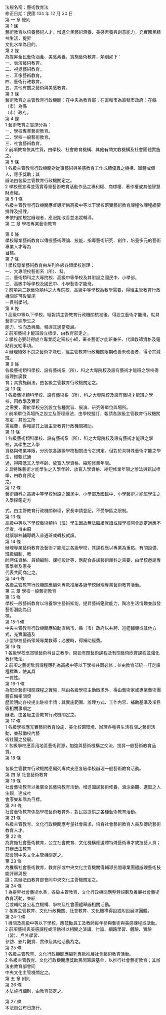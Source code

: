 法規名稱：藝術教育法  
修正日期：民國 104 年 12 月 30 日  
第 一 章 總則  
第 1 條  
藝術教育以培養藝術人才，增進全民藝術涵養、美感素養與創意能力，充實國民精神生活，提昇  
文化水準為目的。  
第 2 條  
為提昇全民藝術涵養、美感素養，實施藝術教育，類別如下：  
一、表演藝術教育。  
二、視覺藝術教育。  
三、音像藝術教育。  
四、藝術行政教育。  
五、其他有關之藝術與美感教育。  
第 3 條  
藝術教育之主管教育行政機關︰在中央為教育部；在直轄市為直轄市政府；在縣（市）為縣  
（市）政府。  
第 4 條  
1 藝術教育之實施分為：  
一、學校專業藝術教育。  
二、學校一般藝術教育。  
三、社會藝術教育。  
2 前項教育依其性質，由學校、社會教育機構、其他有關文教機構及社會團體實施之。  
第 5 條  
1 各級主管教育行政機關對從事藝術與美感教育工作成績優異之機構、團體或個人，應予獎助；其  
辦法由各級主管教育行政機關定之。  
2 學校應宣導並落實尊重藝術教育活動作品之專利權、商標權、著作權或其他智慧財產權。  
第 5-1 條  
各級主管教育行政機關應督導所轄高級中等以下學校落實藝術教育課程依課程綱要排課及授課，  
未依相關規定辦理者，應限期改善並追蹤輔導。  
第 二 章 學校專業藝術教育  


第 6 條  
學校專業藝術教育以傳授藝術理論、技能，指導藝術研究、創作，培養多元的藝術專業人才等為  
目標。  
第 7 條  
1 學校專業藝術教育由左列各級各類學校辦理：  
一、大專院校藝術系（所）、科。  
二、藝術類科之大專院校、高級中等學校及其附設之國民中、小學部。  
三、高級中等學校及國民中、小學藝術才能班。  
2 前項第二款藝術類科之大專院校、高級中等學校為教學需要，得經主管教育行政機關許可後實施  
一貫制學制。  
第 8 條  
1 高級中等以下學校，經報請主管教育行政機關核准後，得設立藝術才能班，就具藝術才能學生之  
能力、性向及興趣，輔導其適當發展。  
2 前項藝術才能班設立標準，由教育部定之。  
3 學校必要時得成立專業認定審核小組，審查藝術才能班兼任、代課教師資格及鐘點費支給事項。  
4 辦理績效不良之藝術才能班，經主管教育行政機關限期改善未改善者，得令其減班。  
第 9 條  
各級藝術類科學校、設有藝術系（所）、科之大專院校及設有藝術才能班之學校得辦理推廣教  
育；其實施辦法，由各級主管教育行政機關定之。  
第 10 條  
1 各級藝術類科學校、設有藝術系（所）、科之大專院校及設有藝術才能班之學校，因教學及實習  
之需要，得於學校分別設立各種實習、展演、研究等單位與場所。  
2 前項單位與場所之設立及管理辦法，由學校擬訂，報請各該級主管教育行政機關核定；其設立所  
需經費，得報請其上級主管教育行政機關補助。  
第 11 條  
1 各級藝術類科學校、設有藝術系（所）、科之大專院校及設有藝術才能班之學校，其學生之入學  
資格與修業年限，分別依各該級學校相關法令之規定。但對於具特殊藝術才能之學生，經甄試通  
過，得降低其入學年齡、放寬入學資格、縮短修業年限。  
2 具特殊藝術才能學生之入學年齡、放寬入學資格、縮短修業年限之辦法與甄試標準，由教育部定  
之。  
第 12 條  
藝術類科之高級中等學校附設之國民中、小學部及國民中、小學藝術才能班學生之入學採鑑定方  


式，由主管教育行政機關辦理，家長申請登記，不受學區之限制。  
第 13 條  
高級中等以下學校藝術類科（班）學生因故無法繼續就讀或經學校開會認定適應不佳者，得由原  
就讀學校輔導轉入普通班或轉校就讀。  
第 14 條  
辦理專業藝術教育及藝術才能班之各級學校，其課程應以專業為重點，有關設備、班級編制、教  
師聘任資格、員額編制、課程設計等，應配合各該藝術類科之需要，由學校邀請專家學者及家長  
代表共同商定之。  
第 14-1 條  
各級主管教育行政機關應編列專款推展各級學校辦理專業藝術教育活動。  
第 三 章 學校一般藝術教育  
第 15 條  
學校一般藝術教育以培養學生藝術知能，提昇藝術鑑賞能力，陶冶生活情趣並啟發藝術潛能為目  
標。  
第 15-1 條  
中央主管教育行政機關應協助直轄市、縣（市）政府以共聘、巡迴輔導或其他方式，充實偏遠及  
小型學校藝術領域專業教師；必要時，得補助經費。  
第 16 條  
1 各級學校應貫徹藝術科目之教學，開設有關藝術課程及有關藝術欣賞課程並強化教材教法。  
2 前項之藝術欣賞課程應列為高級中等以下學校共同必修；並由教育部統一訂定課程標準，使其具  
一貫性。  
第 16-1 條  
為配合藝術相關課程之實施，除由各級學校主動徵求外，得由藝術家或專業藝術團體自備相關資  
歷證明向各校提出駐校申請；其實施範圍、辦理方式、工作內容、補助基準及項目等相關事項之  
辦法，由各級主管教育行政機關定之。  
第 17 條  
1 各級學校應充實藝術教育設施、美化校園環境、辦理各種與生活有關之藝術活動，並鼓勵校內藝  
術社團之發展。  
2 各級學校應善用地區藝術資源，加強與藝術機構之交流，提昇一般藝術教育品質。  
第 18 條  


各級主管教育行政機關應編列專款支應各級學校辦理一般藝術教育活動。  
第 四 章 社會藝術教育  
第 19 條  
社會藝術教育以推廣全民藝術教育活動，增進國民藝術修養，涵泳樂觀、進取之人生觀，達成社  
會康樂和諧為目標。  
第 20 條  
社會藝術教育係指學校藝術教育外，對民眾提供之各種藝術教育活動。  
第 21 條  
各級主管教育、文化行政機關應考量社會需求，培育社會藝術教育人員及傳統藝術教育人才。  
第 22 條  
為實施社會藝術教育，公立社會教育、文化機構應遴聘特殊藝術專才或技藝人員；其辦法由教育  
部會同中央文化主管機關定之。  
第 23 條  
為推廣社會藝術教育，教育部或中央文化主管機關得輔導民間專業團體辦理藝術技能評審與授  
證；其辦法由教育部會同中央文化主管機關定之。  
第 24 條  
1 為提昇社會藝術水準，各級主管教育、文化行政機關應整體規劃及推展社會藝術教育活動，並結  
合或輔助各公私立機構、學校及社會團體舉辦相關活動。  
2 各級主管教育、文化行政機關、社會教育、文化機構得設或附設展演團體。  
第 24-1 條  
1 機關及高級中等以下學校，應鼓勵員工及教師每年參與藝術與美感課程或活動。  
2 前項藝術與美感課程或活動得以相關之演講、討論、網路學習、體驗、實驗（習）、戶外學習、  
參訪、影片觀賞、實作及其他活動為之。  
第 25 條  
1 各級主管教育、文化行政機關應編列專款推展社會藝術教育活動。  
2 各級主管教育、文化行政機關應獎助民間籌設基金，以推行社會藝術教育；其辦法由教育部會同  
中央文化主管機關定之。  
第 五 章 附則  
第 26 條  
本法施行細則，由教育部定之。  


第 27 條  
本法自公布日施行。  


